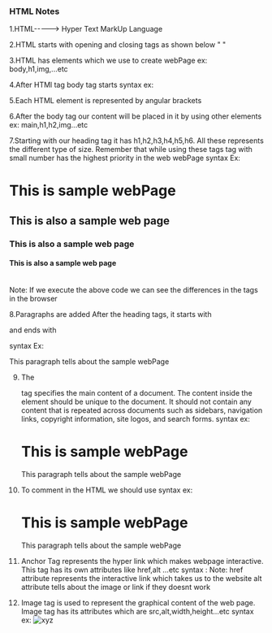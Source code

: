 ### HTML Notes
1.HTML-----> Hyper Text MarkUp Language

2.HTML starts with opening and closing tags as shown below
             "<html>  </html>"

3.HTML has elements which we use to create webPage
   ex: body,h1,img,...etc

4.After HTMl tag body tag starts
    syntax ex:  <html>             
                   <body>
                   </body>
                </html>  

5.Each HTML  element is represented by angular brackets

6.After the body tag our content will be placed in it by using other elements
      ex: main,h1,h2,img...etc

7.Starting with our heading tag it has h1,h2,h3,h4,h5,h6. All these represents the different 
type of size. Remember that while using these tags tag with small number has the highest priority
in the web webPage 
        syntax Ex: <html>             
                      <body>
                      <h1> This is sample webPage </h1>
                      <h2> This is also a sample web page </h2>
                      <h3> This is also a sample web page </h3>
                      <h4> This is also a sample web page </h4>
                      </body>
                   </html>       
        Note: If we execute the above code we can see the differences in the tags in the browser

8.Paragraphs are added After the heading tags, it starts with <p> and ends with </p>
        syntax Ex: <p> This paragraph tells about the sample webPage</p>

9. The <main> tag specifies the main content of a document. 
The content inside the <main> element should be unique to the document. 
It should not contain any content that is repeated across documents such as sidebars, 
navigation links, copyright information, site logos, and search forms.
       syntax ex:  <html>             
                      <body>
                       <main>
                        <h1> This is sample webPage </h1>
                        <p> This paragraph tells about the sample webPage</p>
                       </main>
                      </body>
                   </html>       

10. To comment in the HTML we should use  <!-- This is comment -->
            syntax ex: <html>             
                        <body>
                         <main>
                          <h1> This is sample webPage </h1>
                          <p> This paragraph tells about the sample webPage</p>
                          <!-- syntax example for the comment -->
                         </main>
                        </body>
                       </html> 

11. Anchor Tag represents the hyper link which makes webpage interactive.
    This tag has its own attributes like href,alt ...etc
         syntax : <a href="WWW.xyz.com" alt="xyz"></a>
    Note: href attribute represents the interactive link which takes us to the website
          alt attribute tells about the image or link if they doesnt work

12. Image tag is used to represent the graphical content of the web page.
    Image tag has its attributes which are src,alt,width,height...etc
              syntax ex: <img src="image path" alt="xyz">